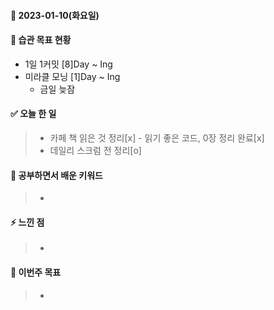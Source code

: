 #### 📆 2023-01-10(화요일)

#### 🐎 습관 목표 현황

-   1일 1커밋 [8]Day ~ Ing
-   미라클 모닝 [1]Day ~ Ing
    - 금일 늦잠

#### ✅ 오늘 한 일

> -  카페 책 읽은 것 정리[x]
    - 읽기 좋은 코드, 0장 정리 완료[x]
> -  데일리 스크럼 전 정리[o]

#### 🤔 공부하면서 배운 키워드

> - 

#### ⚡ 느낀 점

> -

#### 🎯 이번주 목표

> - 

